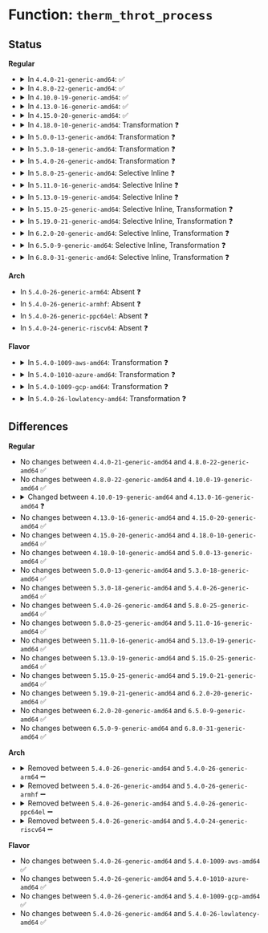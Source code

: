 # Function: <code>therm_throt_process</code>

## Status
<b>Regular</b>
<ul>
<li>
<details>
<summary>In <code>4.4.0-21-generic-amd64</code>: ✅</summary>

```c
int therm_throt_process(bool new_event, int event, int level)
```

```json
{
  "name": "therm_throt_process",
  "collision_type": "Unique Static",
  "inline_type": "No",
  "funcs": [
    {
      "addr": 18446744071579145168,
      "name": "therm_throt_process",
      "external": false,
      "loc": "arch/x86/kernel/cpu/mcheck/therm_throt.c:151",
      "file": "arch/x86/kernel/cpu/mcheck/therm_throt.c",
      "inline": "seen, unknown",
      "caller_inline": [],
      "caller_func": [
        "arch/x86/kernel/cpu/mcheck/therm_throt.c:intel_thermal_interrupt",
        "arch/x86/kernel/cpu/mcheck/therm_throt.c:intel_thermal_interrupt",
        "arch/x86/kernel/cpu/mcheck/therm_throt.c:intel_thermal_interrupt",
        "arch/x86/kernel/cpu/mcheck/therm_throt.c:intel_thermal_interrupt"
      ]
    }
  ],
  "symbols": [
    {
      "addr": 18446744071579145168,
      "name": "therm_throt_process",
      "section": ".text",
      "bind": "STB_LOCAL",
      "size": 328
    }
  ]
}
```
</details>
</li>
<li>
<details>
<summary>In <code>4.8.0-22-generic-amd64</code>: ✅</summary>

```c
int therm_throt_process(bool new_event, int event, int level)
```

```json
{
  "name": "therm_throt_process",
  "collision_type": "Unique Static",
  "inline_type": "No",
  "funcs": [
    {
      "addr": 18446744071579145600,
      "name": "therm_throt_process",
      "external": false,
      "loc": "arch/x86/kernel/cpu/mcheck/therm_throt.c:151",
      "file": "arch/x86/kernel/cpu/mcheck/therm_throt.c",
      "inline": "seen, unknown",
      "caller_inline": [],
      "caller_func": [
        "arch/x86/kernel/cpu/mcheck/therm_throt.c:intel_thermal_interrupt",
        "arch/x86/kernel/cpu/mcheck/therm_throt.c:intel_thermal_interrupt",
        "arch/x86/kernel/cpu/mcheck/therm_throt.c:intel_thermal_interrupt",
        "arch/x86/kernel/cpu/mcheck/therm_throt.c:intel_thermal_interrupt"
      ]
    }
  ],
  "symbols": [
    {
      "addr": 18446744071579145600,
      "name": "therm_throt_process",
      "section": ".text",
      "bind": "STB_LOCAL",
      "size": 327
    }
  ]
}
```
</details>
</li>
<li>
<details>
<summary>In <code>4.10.0-19-generic-amd64</code>: ✅</summary>

```c
int therm_throt_process(bool new_event, int event, int level)
```

```json
{
  "name": "therm_throt_process",
  "collision_type": "Unique Static",
  "inline_type": "No",
  "funcs": [
    {
      "addr": 18446744071579154816,
      "name": "therm_throt_process",
      "external": false,
      "loc": "arch/x86/kernel/cpu/mcheck/therm_throt.c:150",
      "file": "arch/x86/kernel/cpu/mcheck/therm_throt.c",
      "inline": "seen, unknown",
      "caller_inline": [],
      "caller_func": [
        "arch/x86/kernel/cpu/mcheck/therm_throt.c:intel_thermal_interrupt",
        "arch/x86/kernel/cpu/mcheck/therm_throt.c:intel_thermal_interrupt",
        "arch/x86/kernel/cpu/mcheck/therm_throt.c:intel_thermal_interrupt",
        "arch/x86/kernel/cpu/mcheck/therm_throt.c:intel_thermal_interrupt"
      ]
    }
  ],
  "symbols": [
    {
      "addr": 18446744071579154816,
      "name": "therm_throt_process",
      "section": ".text",
      "bind": "STB_LOCAL",
      "size": 327
    }
  ]
}
```
</details>
</li>
<li>
<details>
<summary>In <code>4.13.0-16-generic-amd64</code>: ✅</summary>

```c
void therm_throt_process(bool new_event, int event, int level)
```

```json
{
  "name": "therm_throt_process",
  "collision_type": "Unique Static",
  "inline_type": "No",
  "funcs": [
    {
      "addr": 18446744071579152768,
      "name": "therm_throt_process",
      "external": false,
      "loc": "arch/x86/kernel/cpu/mcheck/therm_throt.c:145",
      "file": "arch/x86/kernel/cpu/mcheck/therm_throt.c",
      "inline": "seen, unknown",
      "caller_inline": [],
      "caller_func": [
        "arch/x86/kernel/cpu/mcheck/therm_throt.c:intel_thermal_interrupt",
        "arch/x86/kernel/cpu/mcheck/therm_throt.c:intel_thermal_interrupt",
        "arch/x86/kernel/cpu/mcheck/therm_throt.c:intel_thermal_interrupt",
        "arch/x86/kernel/cpu/mcheck/therm_throt.c:intel_thermal_interrupt"
      ]
    }
  ],
  "symbols": [
    {
      "addr": 18446744071579152768,
      "name": "therm_throt_process",
      "section": ".text",
      "bind": "STB_LOCAL",
      "size": 271
    }
  ]
}
```
</details>
</li>
<li>
<details>
<summary>In <code>4.15.0-20-generic-amd64</code>: ✅</summary>

```c
void therm_throt_process(bool new_event, int event, int level)
```

```json
{
  "name": "therm_throt_process",
  "collision_type": "Unique Static",
  "inline_type": "No",
  "funcs": [
    {
      "addr": 18446744071579167600,
      "name": "therm_throt_process",
      "external": false,
      "loc": "arch/x86/kernel/cpu/mcheck/therm_throt.c:145",
      "file": "arch/x86/kernel/cpu/mcheck/therm_throt.c",
      "inline": "seen, unknown",
      "caller_inline": [],
      "caller_func": [
        "arch/x86/kernel/cpu/mcheck/therm_throt.c:intel_thermal_interrupt",
        "arch/x86/kernel/cpu/mcheck/therm_throt.c:intel_thermal_interrupt",
        "arch/x86/kernel/cpu/mcheck/therm_throt.c:intel_thermal_interrupt",
        "arch/x86/kernel/cpu/mcheck/therm_throt.c:intel_thermal_interrupt"
      ]
    }
  ],
  "symbols": [
    {
      "addr": 18446744071579167600,
      "name": "therm_throt_process",
      "section": ".text",
      "bind": "STB_LOCAL",
      "size": 271
    }
  ]
}
```
</details>
</li>
<li>
<details>
<summary>In <code>4.18.0-10-generic-amd64</code>: Transformation ❓</summary>

```c
void therm_throt_process(bool new_event, int event, int level)
```

```json
{
  "name": "therm_throt_process",
  "collision_type": "Unique Static",
  "inline_type": "No",
  "funcs": [
    {
      "addr": 0,
      "name": "therm_throt_process",
      "external": false,
      "loc": "arch/x86/kernel/cpu/mcheck/therm_throt.c:145",
      "file": "arch/x86/kernel/cpu/mcheck/therm_throt.c",
      "inline": "seen, unknown",
      "caller_inline": [],
      "caller_func": [
        "arch/x86/kernel/cpu/mcheck/therm_throt.c:intel_thermal_interrupt",
        "arch/x86/kernel/cpu/mcheck/therm_throt.c:intel_thermal_interrupt",
        "arch/x86/kernel/cpu/mcheck/therm_throt.c:intel_thermal_interrupt",
        "arch/x86/kernel/cpu/mcheck/therm_throt.c:intel_thermal_interrupt"
      ]
    }
  ],
  "symbols": [
    {
      "addr": 18446744071579179200,
      "name": "therm_throt_process",
      "section": ".text",
      "bind": "STB_LOCAL",
      "size": 245
    },
    {
      "addr": 18446744071579180895,
      "name": "therm_throt_process.cold.6",
      "section": ".text",
      "bind": "STB_LOCAL",
      "size": 40
    }
  ]
}
```
</details>
</li>
<li>
<details>
<summary>In <code>5.0.0-13-generic-amd64</code>: Transformation ❓</summary>

```c
void therm_throt_process(bool new_event, int event, int level)
```

```json
{
  "name": "therm_throt_process",
  "collision_type": "Unique Static",
  "inline_type": "No",
  "funcs": [
    {
      "addr": 0,
      "name": "therm_throt_process",
      "external": false,
      "loc": "arch/x86/kernel/cpu/mce/therm_throt.c:148",
      "file": "arch/x86/kernel/cpu/mce/therm_throt.c",
      "inline": "seen, unknown",
      "caller_inline": [],
      "caller_func": [
        "arch/x86/kernel/cpu/mce/therm_throt.c:intel_thermal_interrupt",
        "arch/x86/kernel/cpu/mce/therm_throt.c:intel_thermal_interrupt",
        "arch/x86/kernel/cpu/mce/therm_throt.c:intel_thermal_interrupt",
        "arch/x86/kernel/cpu/mce/therm_throt.c:intel_thermal_interrupt"
      ]
    }
  ],
  "symbols": [
    {
      "addr": 18446744071579168608,
      "name": "therm_throt_process",
      "section": ".text",
      "bind": "STB_LOCAL",
      "size": 245
    },
    {
      "addr": 18446744071579170241,
      "name": "therm_throt_process.cold.7",
      "section": ".text",
      "bind": "STB_LOCAL",
      "size": 40
    }
  ]
}
```
</details>
</li>
<li>
<details>
<summary>In <code>5.3.0-18-generic-amd64</code>: Transformation ❓</summary>

```c
void therm_throt_process(bool new_event, int event, int level)
```

```json
{
  "name": "therm_throt_process",
  "collision_type": "Unique Static",
  "inline_type": "No",
  "funcs": [
    {
      "addr": 0,
      "name": "therm_throt_process",
      "external": false,
      "loc": "arch/x86/kernel/cpu/mce/therm_throt.c:149",
      "file": "arch/x86/kernel/cpu/mce/therm_throt.c",
      "inline": "seen, unknown",
      "caller_inline": [],
      "caller_func": [
        "arch/x86/kernel/cpu/mce/therm_throt.c:intel_thermal_interrupt",
        "arch/x86/kernel/cpu/mce/therm_throt.c:intel_thermal_interrupt",
        "arch/x86/kernel/cpu/mce/therm_throt.c:intel_thermal_interrupt",
        "arch/x86/kernel/cpu/mce/therm_throt.c:intel_thermal_interrupt"
      ]
    }
  ],
  "symbols": [
    {
      "addr": 18446744071579181104,
      "name": "therm_throt_process",
      "section": ".text",
      "bind": "STB_LOCAL",
      "size": 227
    },
    {
      "addr": 18446744071579182850,
      "name": "therm_throt_process.cold",
      "section": ".text",
      "bind": "STB_LOCAL",
      "size": 80
    }
  ]
}
```
</details>
</li>
<li>
<details>
<summary>In <code>5.4.0-26-generic-amd64</code>: Transformation ❓</summary>

```c
void therm_throt_process(bool new_event, int event, int level)
```

```json
{
  "name": "therm_throt_process",
  "collision_type": "Unique Static",
  "inline_type": "No",
  "funcs": [
    {
      "addr": 0,
      "name": "therm_throt_process",
      "external": false,
      "loc": "arch/x86/kernel/cpu/mce/therm_throt.c:149",
      "file": "arch/x86/kernel/cpu/mce/therm_throt.c",
      "inline": "seen, unknown",
      "caller_inline": [],
      "caller_func": [
        "arch/x86/kernel/cpu/mce/therm_throt.c:intel_thermal_interrupt",
        "arch/x86/kernel/cpu/mce/therm_throt.c:intel_thermal_interrupt",
        "arch/x86/kernel/cpu/mce/therm_throt.c:intel_thermal_interrupt",
        "arch/x86/kernel/cpu/mce/therm_throt.c:intel_thermal_interrupt"
      ]
    }
  ],
  "symbols": [
    {
      "addr": 18446744071579183392,
      "name": "therm_throt_process",
      "section": ".text",
      "bind": "STB_LOCAL",
      "size": 227
    },
    {
      "addr": 18446744071579185138,
      "name": "therm_throt_process.cold",
      "section": ".text",
      "bind": "STB_LOCAL",
      "size": 80
    }
  ]
}
```
</details>
</li>
<li>
<details>
<summary>In <code>5.8.0-25-generic-amd64</code>: Selective Inline ❓</summary>

```c
void therm_throt_process(bool new_event, int event, int level)
```

```json
{
  "name": "therm_throt_process",
  "collision_type": "Unique Static",
  "inline_type": "Selective",
  "funcs": [
    {
      "addr": 18446744071579204603,
      "name": "therm_throt_process",
      "external": false,
      "loc": "arch/x86/kernel/cpu/mce/therm_throt.c:312",
      "file": "arch/x86/kernel/cpu/mce/therm_throt.c",
      "inline": "not declared, inlined",
      "caller_inline": [
        "arch/x86/kernel/cpu/mce/therm_throt.c:intel_thermal_interrupt",
        "arch/x86/kernel/cpu/mce/therm_throt.c:intel_thermal_interrupt"
      ],
      "caller_func": [
        "arch/x86/kernel/cpu/mce/therm_throt.c:intel_thermal_interrupt",
        "arch/x86/kernel/cpu/mce/therm_throt.c:intel_thermal_interrupt"
      ]
    }
  ],
  "symbols": [
    {
      "addr": 18446744071579204064,
      "name": "therm_throt_process",
      "section": ".text",
      "bind": "STB_LOCAL",
      "size": 325
    }
  ]
}
```
</details>
</li>
<li>
<details>
<summary>In <code>5.11.0-16-generic-amd64</code>: Selective Inline ❓</summary>

```c
void therm_throt_process(bool new_event, int event, int level)
```

```json
{
  "name": "therm_throt_process",
  "collision_type": "Unique Static",
  "inline_type": "Selective",
  "funcs": [
    {
      "addr": 18446744071579199867,
      "name": "therm_throt_process",
      "external": false,
      "loc": "arch/x86/kernel/cpu/mce/therm_throt.c:312",
      "file": "arch/x86/kernel/cpu/mce/therm_throt.c",
      "inline": "not declared, inlined",
      "caller_inline": [
        "arch/x86/kernel/cpu/mce/therm_throt.c:intel_thermal_interrupt",
        "arch/x86/kernel/cpu/mce/therm_throt.c:intel_thermal_interrupt"
      ],
      "caller_func": [
        "arch/x86/kernel/cpu/mce/therm_throt.c:intel_thermal_interrupt",
        "arch/x86/kernel/cpu/mce/therm_throt.c:intel_thermal_interrupt"
      ]
    }
  ],
  "symbols": [
    {
      "addr": 18446744071579199328,
      "name": "therm_throt_process",
      "section": ".text",
      "bind": "STB_LOCAL",
      "size": 325
    }
  ]
}
```
</details>
</li>
<li>
<details>
<summary>In <code>5.13.0-19-generic-amd64</code>: Selective Inline ❓</summary>

```c
void therm_throt_process(bool new_event, int event, int level)
```

```json
{
  "name": "therm_throt_process",
  "collision_type": "Unique Static",
  "inline_type": "Selective",
  "funcs": [
    {
      "addr": 18446744071588573750,
      "name": "therm_throt_process",
      "external": false,
      "loc": "drivers/thermal/intel/therm_throt.c:312",
      "file": "drivers/thermal/intel/therm_throt.c",
      "inline": "not declared, inlined",
      "caller_inline": [
        "drivers/thermal/intel/therm_throt.c:intel_thermal_interrupt",
        "drivers/thermal/intel/therm_throt.c:intel_thermal_interrupt"
      ],
      "caller_func": [
        "drivers/thermal/intel/therm_throt.c:intel_thermal_interrupt",
        "drivers/thermal/intel/therm_throt.c:intel_thermal_interrupt"
      ]
    }
  ],
  "symbols": [
    {
      "addr": 18446744071588573072,
      "name": "therm_throt_process",
      "section": ".text",
      "bind": "STB_LOCAL",
      "size": 325
    }
  ]
}
```
</details>
</li>
<li>
<details>
<summary>In <code>5.15.0-25-generic-amd64</code>: Selective Inline, Transformation ❓</summary>

```c
void therm_throt_process(bool new_event, int event, int level)
```

```json
{
  "name": "therm_throt_process",
  "collision_type": "Unique Static",
  "inline_type": "Selective",
  "funcs": [
    {
      "addr": 18446744071589248774,
      "name": "therm_throt_process",
      "external": false,
      "loc": "drivers/thermal/intel/therm_throt.c:312",
      "file": "drivers/thermal/intel/therm_throt.c",
      "inline": "not declared, inlined",
      "caller_inline": [
        "drivers/thermal/intel/therm_throt.c:intel_thermal_interrupt",
        "drivers/thermal/intel/therm_throt.c:intel_thermal_interrupt"
      ],
      "caller_func": [
        "drivers/thermal/intel/therm_throt.c:intel_thermal_interrupt",
        "drivers/thermal/intel/therm_throt.c:intel_thermal_interrupt"
      ]
    }
  ],
  "symbols": [
    {
      "addr": 18446744071589247952,
      "name": "therm_throt_process",
      "section": ".text",
      "bind": "STB_LOCAL",
      "size": 374
    },
    {
      "addr": 18446744071592636839,
      "name": "therm_throt_process.cold",
      "section": ".text",
      "bind": "STB_LOCAL",
      "size": 27
    }
  ]
}
```
</details>
</li>
<li>
<details>
<summary>In <code>5.19.0-21-generic-amd64</code>: Selective Inline, Transformation ❓</summary>

```c
void therm_throt_process(bool new_event, int event, int level)
```

```json
{
  "name": "therm_throt_process",
  "collision_type": "Unique Static",
  "inline_type": "Selective",
  "funcs": [
    {
      "addr": 18446744071590715625,
      "name": "therm_throt_process",
      "external": false,
      "loc": "drivers/thermal/intel/therm_throt.c:313",
      "file": "drivers/thermal/intel/therm_throt.c",
      "inline": "not declared, inlined",
      "caller_inline": [
        "drivers/thermal/intel/therm_throt.c:intel_thermal_interrupt",
        "drivers/thermal/intel/therm_throt.c:intel_thermal_interrupt"
      ],
      "caller_func": [
        "drivers/thermal/intel/therm_throt.c:intel_thermal_interrupt",
        "drivers/thermal/intel/therm_throt.c:intel_thermal_interrupt"
      ]
    }
  ],
  "symbols": [
    {
      "addr": 18446744071590714400,
      "name": "therm_throt_process",
      "section": ".text",
      "bind": "STB_LOCAL",
      "size": 490
    },
    {
      "addr": 18446744071594520544,
      "name": "therm_throt_process.cold",
      "section": ".text",
      "bind": "STB_LOCAL",
      "size": 140
    }
  ]
}
```
</details>
</li>
<li>
<details>
<summary>In <code>6.2.0-20-generic-amd64</code>: Selective Inline, Transformation ❓</summary>

```c
void therm_throt_process(bool new_event, int event, int level)
```

```json
{
  "name": "therm_throt_process",
  "collision_type": "Unique Static",
  "inline_type": "Selective",
  "funcs": [
    {
      "addr": 18446744071592387201,
      "name": "therm_throt_process",
      "external": false,
      "loc": "drivers/thermal/intel/therm_throt.c:317",
      "file": "drivers/thermal/intel/therm_throt.c",
      "inline": "not declared, inlined",
      "caller_inline": [
        "drivers/thermal/intel/therm_throt.c:intel_thermal_interrupt",
        "drivers/thermal/intel/therm_throt.c:intel_thermal_interrupt"
      ],
      "caller_func": [
        "drivers/thermal/intel/therm_throt.c:intel_thermal_interrupt",
        "drivers/thermal/intel/therm_throt.c:intel_thermal_interrupt"
      ]
    }
  ],
  "symbols": [
    {
      "addr": 18446744071592385936,
      "name": "therm_throt_process",
      "section": ".text",
      "bind": "STB_LOCAL",
      "size": 490
    },
    {
      "addr": 18446744071596309424,
      "name": "therm_throt_process.cold",
      "section": ".text",
      "bind": "STB_LOCAL",
      "size": 140
    }
  ]
}
```
</details>
</li>
<li>
<details>
<summary>In <code>6.5.0-9-generic-amd64</code>: Selective Inline, Transformation ❓</summary>

```c
void therm_throt_process(bool new_event, int event, int level)
```

```json
{
  "name": "therm_throt_process",
  "collision_type": "Unique Static",
  "inline_type": "Selective",
  "funcs": [
    {
      "addr": 18446744071592816065,
      "name": "therm_throt_process",
      "external": false,
      "loc": "drivers/thermal/intel/therm_throt.c:373",
      "file": "drivers/thermal/intel/therm_throt.c",
      "inline": "not declared, inlined",
      "caller_inline": [
        "drivers/thermal/intel/therm_throt.c:intel_thermal_interrupt",
        "drivers/thermal/intel/therm_throt.c:intel_thermal_interrupt"
      ],
      "caller_func": [
        "drivers/thermal/intel/therm_throt.c:intel_thermal_interrupt",
        "drivers/thermal/intel/therm_throt.c:intel_thermal_interrupt"
      ]
    }
  ],
  "symbols": [
    {
      "addr": 18446744071592814800,
      "name": "therm_throt_process",
      "section": ".text",
      "bind": "STB_LOCAL",
      "size": 490
    },
    {
      "addr": 18446744071596838798,
      "name": "therm_throt_process.cold",
      "section": ".text",
      "bind": "STB_LOCAL",
      "size": 140
    }
  ]
}
```
</details>
</li>
<li>
<details>
<summary>In <code>6.8.0-31-generic-amd64</code>: Selective Inline, Transformation ❓</summary>

```c
void therm_throt_process(bool new_event, int event, int level)
```

```json
{
  "name": "therm_throt_process",
  "collision_type": "Unique Static",
  "inline_type": "Selective",
  "funcs": [
    {
      "addr": 18446744071593564961,
      "name": "therm_throt_process",
      "external": false,
      "loc": "drivers/thermal/intel/therm_throt.c:373",
      "file": "drivers/thermal/intel/therm_throt.c",
      "inline": "not declared, inlined",
      "caller_inline": [
        "drivers/thermal/intel/therm_throt.c:intel_thermal_interrupt",
        "drivers/thermal/intel/therm_throt.c:intel_thermal_interrupt"
      ],
      "caller_func": [
        "drivers/thermal/intel/therm_throt.c:intel_thermal_interrupt",
        "drivers/thermal/intel/therm_throt.c:intel_thermal_interrupt"
      ]
    }
  ],
  "symbols": [
    {
      "addr": 18446744071593563696,
      "name": "therm_throt_process",
      "section": ".text",
      "bind": "STB_LOCAL",
      "size": 490
    },
    {
      "addr": 18446744071597762935,
      "name": "therm_throt_process.cold",
      "section": ".text",
      "bind": "STB_LOCAL",
      "size": 140
    }
  ]
}
```
</details>
</li>
</ul>
<b>Arch</b>
<ul>
<li>
In <code>5.4.0-26-generic-arm64</code>: Absent ❓
</li>
<li>
In <code>5.4.0-26-generic-armhf</code>: Absent ❓
</li>
<li>
In <code>5.4.0-26-generic-ppc64el</code>: Absent ❓
</li>
<li>
In <code>5.4.0-24-generic-riscv64</code>: Absent ❓
</li>
</ul>
<b>Flavor</b>
<ul>
<li>
<details>
<summary>In <code>5.4.0-1009-aws-amd64</code>: Transformation ❓</summary>

```c
void therm_throt_process(bool new_event, int event, int level)
```

```json
{
  "name": "therm_throt_process",
  "collision_type": "Unique Static",
  "inline_type": "No",
  "funcs": [
    {
      "addr": 0,
      "name": "therm_throt_process",
      "external": false,
      "loc": "arch/x86/kernel/cpu/mce/therm_throt.c:149",
      "file": "arch/x86/kernel/cpu/mce/therm_throt.c",
      "inline": "seen, unknown",
      "caller_inline": [],
      "caller_func": [
        "arch/x86/kernel/cpu/mce/therm_throt.c:intel_thermal_interrupt",
        "arch/x86/kernel/cpu/mce/therm_throt.c:intel_thermal_interrupt",
        "arch/x86/kernel/cpu/mce/therm_throt.c:intel_thermal_interrupt",
        "arch/x86/kernel/cpu/mce/therm_throt.c:intel_thermal_interrupt"
      ]
    }
  ],
  "symbols": [
    {
      "addr": 18446744071579183648,
      "name": "therm_throt_process",
      "section": ".text",
      "bind": "STB_LOCAL",
      "size": 227
    },
    {
      "addr": 18446744071579185394,
      "name": "therm_throt_process.cold",
      "section": ".text",
      "bind": "STB_LOCAL",
      "size": 80
    }
  ]
}
```
</details>
</li>
<li>
<details>
<summary>In <code>5.4.0-1010-azure-amd64</code>: Transformation ❓</summary>

```c
void therm_throt_process(bool new_event, int event, int level)
```

```json
{
  "name": "therm_throt_process",
  "collision_type": "Unique Static",
  "inline_type": "No",
  "funcs": [
    {
      "addr": 0,
      "name": "therm_throt_process",
      "external": false,
      "loc": "arch/x86/kernel/cpu/mce/therm_throt.c:149",
      "file": "arch/x86/kernel/cpu/mce/therm_throt.c",
      "inline": "seen, unknown",
      "caller_inline": [],
      "caller_func": [
        "arch/x86/kernel/cpu/mce/therm_throt.c:intel_thermal_interrupt",
        "arch/x86/kernel/cpu/mce/therm_throt.c:intel_thermal_interrupt",
        "arch/x86/kernel/cpu/mce/therm_throt.c:intel_thermal_interrupt",
        "arch/x86/kernel/cpu/mce/therm_throt.c:intel_thermal_interrupt"
      ]
    }
  ],
  "symbols": [
    {
      "addr": 18446744071579116560,
      "name": "therm_throt_process",
      "section": ".text",
      "bind": "STB_LOCAL",
      "size": 227
    },
    {
      "addr": 18446744071579118655,
      "name": "therm_throt_process.cold",
      "section": ".text",
      "bind": "STB_LOCAL",
      "size": 80
    }
  ]
}
```
</details>
</li>
<li>
<details>
<summary>In <code>5.4.0-1009-gcp-amd64</code>: Transformation ❓</summary>

```c
void therm_throt_process(bool new_event, int event, int level)
```

```json
{
  "name": "therm_throt_process",
  "collision_type": "Unique Static",
  "inline_type": "No",
  "funcs": [
    {
      "addr": 0,
      "name": "therm_throt_process",
      "external": false,
      "loc": "arch/x86/kernel/cpu/mce/therm_throt.c:149",
      "file": "arch/x86/kernel/cpu/mce/therm_throt.c",
      "inline": "seen, unknown",
      "caller_inline": [],
      "caller_func": [
        "arch/x86/kernel/cpu/mce/therm_throt.c:intel_thermal_interrupt",
        "arch/x86/kernel/cpu/mce/therm_throt.c:intel_thermal_interrupt",
        "arch/x86/kernel/cpu/mce/therm_throt.c:intel_thermal_interrupt",
        "arch/x86/kernel/cpu/mce/therm_throt.c:intel_thermal_interrupt"
      ]
    }
  ],
  "symbols": [
    {
      "addr": 18446744071579183312,
      "name": "therm_throt_process",
      "section": ".text",
      "bind": "STB_LOCAL",
      "size": 227
    },
    {
      "addr": 18446744071579185058,
      "name": "therm_throt_process.cold",
      "section": ".text",
      "bind": "STB_LOCAL",
      "size": 80
    }
  ]
}
```
</details>
</li>
<li>
<details>
<summary>In <code>5.4.0-26-lowlatency-amd64</code>: Transformation ❓</summary>

```c
void therm_throt_process(bool new_event, int event, int level)
```

```json
{
  "name": "therm_throt_process",
  "collision_type": "Unique Static",
  "inline_type": "No",
  "funcs": [
    {
      "addr": 0,
      "name": "therm_throt_process",
      "external": false,
      "loc": "arch/x86/kernel/cpu/mce/therm_throt.c:149",
      "file": "arch/x86/kernel/cpu/mce/therm_throt.c",
      "inline": "seen, unknown",
      "caller_inline": [],
      "caller_func": [
        "arch/x86/kernel/cpu/mce/therm_throt.c:intel_thermal_interrupt",
        "arch/x86/kernel/cpu/mce/therm_throt.c:intel_thermal_interrupt",
        "arch/x86/kernel/cpu/mce/therm_throt.c:intel_thermal_interrupt",
        "arch/x86/kernel/cpu/mce/therm_throt.c:intel_thermal_interrupt"
      ]
    }
  ],
  "symbols": [
    {
      "addr": 18446744071579188560,
      "name": "therm_throt_process",
      "section": ".text",
      "bind": "STB_LOCAL",
      "size": 227
    },
    {
      "addr": 18446744071579190306,
      "name": "therm_throt_process.cold",
      "section": ".text",
      "bind": "STB_LOCAL",
      "size": 80
    }
  ]
}
```
</details>
</li>
</ul>

## Differences
<b>Regular</b>
<ul>
<li>
No changes between <code>4.4.0-21-generic-amd64</code> and <code>4.8.0-22-generic-amd64</code> ✅
</li>
<li>
No changes between <code>4.8.0-22-generic-amd64</code> and <code>4.10.0-19-generic-amd64</code> ✅
</li>
<li>
<details>
<summary>Changed between <code>4.10.0-19-generic-amd64</code> and <code>4.13.0-16-generic-amd64</code> ❓</summary>
<ul>
<li>
<b>Return type changed. </b>
<code>int</code> ➡️ <code>void</code>
</li>
</ul>
</details>
</li>
<li>
No changes between <code>4.13.0-16-generic-amd64</code> and <code>4.15.0-20-generic-amd64</code> ✅
</li>
<li>
No changes between <code>4.15.0-20-generic-amd64</code> and <code>4.18.0-10-generic-amd64</code> ✅
</li>
<li>
No changes between <code>4.18.0-10-generic-amd64</code> and <code>5.0.0-13-generic-amd64</code> ✅
</li>
<li>
No changes between <code>5.0.0-13-generic-amd64</code> and <code>5.3.0-18-generic-amd64</code> ✅
</li>
<li>
No changes between <code>5.3.0-18-generic-amd64</code> and <code>5.4.0-26-generic-amd64</code> ✅
</li>
<li>
No changes between <code>5.4.0-26-generic-amd64</code> and <code>5.8.0-25-generic-amd64</code> ✅
</li>
<li>
No changes between <code>5.8.0-25-generic-amd64</code> and <code>5.11.0-16-generic-amd64</code> ✅
</li>
<li>
No changes between <code>5.11.0-16-generic-amd64</code> and <code>5.13.0-19-generic-amd64</code> ✅
</li>
<li>
No changes between <code>5.13.0-19-generic-amd64</code> and <code>5.15.0-25-generic-amd64</code> ✅
</li>
<li>
No changes between <code>5.15.0-25-generic-amd64</code> and <code>5.19.0-21-generic-amd64</code> ✅
</li>
<li>
No changes between <code>5.19.0-21-generic-amd64</code> and <code>6.2.0-20-generic-amd64</code> ✅
</li>
<li>
No changes between <code>6.2.0-20-generic-amd64</code> and <code>6.5.0-9-generic-amd64</code> ✅
</li>
<li>
No changes between <code>6.5.0-9-generic-amd64</code> and <code>6.8.0-31-generic-amd64</code> ✅
</li>
</ul>
<b>Arch</b>
<ul>
<li>
<details>
<summary>Removed between <code>5.4.0-26-generic-amd64</code> and <code>5.4.0-26-generic-arm64</code> ➖</summary>

```c
void therm_throt_process(bool new_event, int event, int level)
```
</details>
</li>
<li>
<details>
<summary>Removed between <code>5.4.0-26-generic-amd64</code> and <code>5.4.0-26-generic-armhf</code> ➖</summary>

```c
void therm_throt_process(bool new_event, int event, int level)
```
</details>
</li>
<li>
<details>
<summary>Removed between <code>5.4.0-26-generic-amd64</code> and <code>5.4.0-26-generic-ppc64el</code> ➖</summary>

```c
void therm_throt_process(bool new_event, int event, int level)
```
</details>
</li>
<li>
<details>
<summary>Removed between <code>5.4.0-26-generic-amd64</code> and <code>5.4.0-24-generic-riscv64</code> ➖</summary>

```c
void therm_throt_process(bool new_event, int event, int level)
```
</details>
</li>
</ul>
<b>Flavor</b>
<ul>
<li>
No changes between <code>5.4.0-26-generic-amd64</code> and <code>5.4.0-1009-aws-amd64</code> ✅
</li>
<li>
No changes between <code>5.4.0-26-generic-amd64</code> and <code>5.4.0-1010-azure-amd64</code> ✅
</li>
<li>
No changes between <code>5.4.0-26-generic-amd64</code> and <code>5.4.0-1009-gcp-amd64</code> ✅
</li>
<li>
No changes between <code>5.4.0-26-generic-amd64</code> and <code>5.4.0-26-lowlatency-amd64</code> ✅
</li>
</ul>
